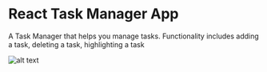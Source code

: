 # React Task Manager App

A Task Manager that helps you manage tasks. Functionality includes adding a task, deleting a task, highlighting a task 


![alt text]([.\public\taskManager.png](https://github.com/ChengyuanSha/task-manager/blob/master/public/taskManager.png))

